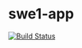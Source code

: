 # swe1-app
[![Build Status](https://app.travis-ci.com/yp1383/swe1-app.svg?branch=main)](https://app.travis-ci.com/github/yp1383/swe1-app)
